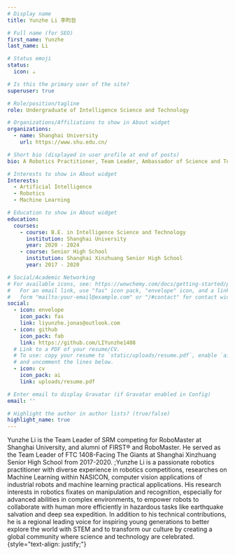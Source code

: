 ```yaml
---
# Display name
title: Yunzhe Li 李昀哲

# Full name (for SEO)
first_name: Yunzhe
last_name: Li

# Status emoji
status:
  icon: ☕️

# Is this the primary user of the site?
superuser: true

# Role/position/tagline
role: Undergraduate of Intelligence Science and Technology

# Organizations/Affiliations to show in About widget
organizations:
  - name: Shanghai University
    url: https://www.shu.edu.cn/

# Short bio (displayed in user profile at end of posts)
bio: A Robotics Practitioner, Team Leader, Ambassador of Science and Technologies, FIRST/RoboMaster Alumni, and Student @ SHU

# Interests to show in About widget
Interests:
  - Artificial Intelligence
  - Robotics
  - Machine Learning

# Education to show in About widget
education:
  courses:
    - course: B.E. in Intelligence Science and Technology
      institution: Shanghai University
      year: 2020 - 2024
    - course: Senior High School
      institution: Shanghai Xinzhuang Senior High School
      year: 2017 - 2020

# Social/Academic Networking
# For available icons, see: https://wowchemy.com/docs/getting-started/page-builder/#icons
#   For an email link, use "fas" icon pack, "envelope" icon, and a link in the
#   form "mailto:your-email@example.com" or "/#contact" for contact widget.
social:
  - icon: envelope
    icon_pack: fas
    link: liyunzhe.jonas@outlook.com
  - icon: github
    icon_pack: fab
    link: https://github.com/LIYunzhe1408
  # Link to a PDF of your resume/CV.
  # To use: copy your resume to `static/uploads/resume.pdf`, enable `ai` icons in `params.yaml`,
  # and uncomment the lines below.
  - icon: cv
    icon_pack: ai
    link: uploads/resume.pdf

# Enter email to display Gravatar (if Gravatar enabled in Config)
email: ''

# Highlight the author in author lists? (true/false)
highlight_name: true
---
```


Yunzhe Li is the Team Leader of SRM competing for RoboMaster at Shanghai University, and alumni of FIRST® and RoboMaster. He served as the Team Leader of FTC 1408-Facing The Giants at Shanghai Xinzhuang Senior High School from 2017-2020. ;Yunzhe Li is a passionate robotics practitioner with diverse experience in robotics competitions, researches on Machine Learning within NASICON, computer vision applications of industrial robots and machine learning practical applications. His research interests in robotics fixates on manipulation and recognition, especially for advanced abilities in complex environments, to empower robots to collaborate with human more efficiently in hazardous tasks like earthquake salvation and deep sea expedition. In addition to his technical contributions, he is a regional leading voice for inspiring young generations to better explore the world with STEM and to transform our culture by creating a global community where science and technology are celebrated. 
{style="text-align: justify;"}
